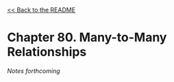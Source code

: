 [&lt;&lt; Back to the README](README.md)

# Chapter 80. Many-to-Many Relationships

*Notes forthcoming*